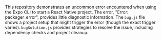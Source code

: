 This repository demonstrates an uncommon error encountered when using the Expo CLI to start a React Native project. The error, "Error: packager_error", provides little diagnostic information.  The `bug.js` file shows a project setup that might trigger the error (though the exact trigger varies). `bugSolution.js` provides strategies to resolve the issue, including dependency checks and project cleanup. 